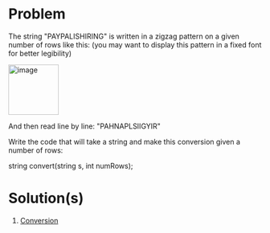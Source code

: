 # Problem
The string "PAYPALISHIRING" is written in a zigzag pattern on a given number of rows like this: (you may want to display this pattern in a fixed font for better legibility)

<img width="100" alt="image" src="https://github.com/user-attachments/assets/9ed45b67-d690-45dd-b2a3-19cf85b9e42a">

And then read line by line: "PAHNAPLSIIGYIR"

Write the code that will take a string and make this conversion given a number of rows:

string convert(string s, int numRows);


# Solution(s)
1. [Conversion](https://github.com/OJScofield/ProblemSolving/blob/main/zigzagConversion/zigzag.py)

